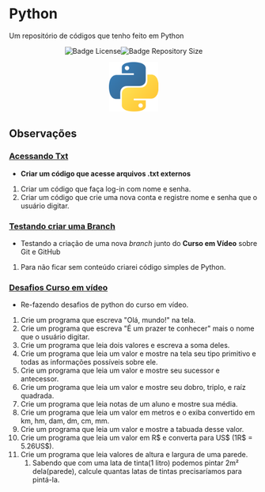 # Python
 Um repositório de códigos que tenho feito em Python
 <p align="center"><img src="https://img.shields.io/github/license/shimiguel/Python?style=for-the-badge" alt="Badge License"><img src="https://img.shields.io/github/languages/code-size/shimiguel/python?style=for-the-badge" alt="Badge Repository Size"></p>
 <p align="center"><img width="100px" src="./img/pythonicon.png" alt="ícone Python"/></p>

## Observações
 ### [Acessando Txt](acessandoTxt)
  * **Criar um código que acesse arquivos .txt externos**
  1. Criar um código que faça log-in com nome e senha.
  1. Criar um código que crie uma nova conta e registre nome e senha que o usuário digitar.

 ### [Testando criar uma Branch](testBranch)
  * Testando a criação de uma nova _branch_ junto do **Curso em Vídeo** sobre Git e GitHub
  1. Para não ficar sem conteúdo criarei código simples de Python.
 
 ### [Desafios Curso em vídeo](desafiosCV)
 * Re-fazendo desafios de python do curso em vídeo.
  1. Crie um programa que escreva "Olá, mundo!" na tela.
  1. Crie um programa que escreva "É um prazer te conhecer" mais o nome que o usuário digitar.
  1. Crie um programa que leia dois valores e escreva a soma deles.
  1. Crie um programa que leia um valor e mostre na tela seu tipo primitivo e todas as informações possíveis sobre ele.
  1. Crie um programa que leia um valor e mostre seu sucessor e antecessor.
  1. Crie um programa que leia um valor e mostre seu dobro, triplo, e raíz quadrada.
  1. Crie um programa que leia notas de um aluno e mostre sua média.
  1. Crie um programa que leia um valor em metros e o exiba convertido em km, hm, dam, dm, cm, mm.
  1. Crie um programa que leia um valor e mostre a tabuada desse valor.
  1. Crie um programa que leia um valor em R$ e converta para US$ (1R$ = 5.26US$).
  1. Crie um programa que leia valores de altura e largura de uma parede.
     1. Sabendo que com uma lata de tinta(1 litro) podemos pintar 2m² dela(parede), calcule quantas latas de tintas precisaríamos para pintá-la.
